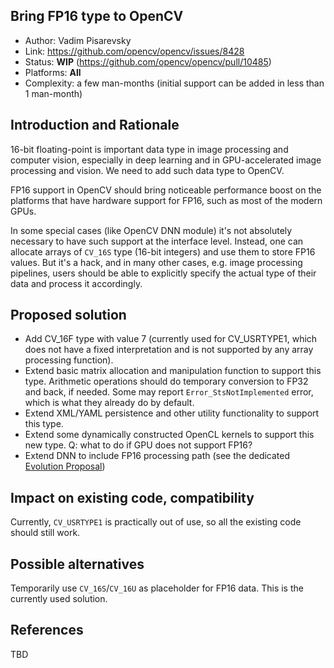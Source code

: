 ## Bring FP16 type to OpenCV

* Author: Vadim Pisarevsky
* Link: https://github.com/opencv/opencv/issues/8428
* Status: **WIP** (https://github.com/opencv/opencv/pull/10485)
* Platforms: **All**
* Complexity: a few man-months (initial support can be added in less than 1 man-month)

## Introduction and Rationale

16-bit floating-point is important data type in image processing and computer vision, especially in deep learning and in GPU-accelerated image processing and vision. We need to add such data type to OpenCV.

FP16 support in OpenCV should bring noticeable performance boost on the platforms that have hardware support for FP16, such as most of the modern GPUs.

In some special cases (like OpenCV DNN module) it's not absolutely necessary to have such support at the interface level. Instead, one can allocate arrays of `CV_16S` type (16-bit integers) and use them to store FP16 values. But it's a hack, and in many other cases, e.g. image processing pipelines, users should be able to explicitly specify the actual type of their data and process it accordingly.

## Proposed solution

* Add CV_16F type with value 7 (currently used for CV_USRTYPE1, which does not have a fixed interpretation and is not supported by any array processing function).
* Extend basic matrix allocation and manipulation function to support this type. Arithmetic operations should do temporary conversion to FP32 and back, if needed. Some may report `Error_StsNotImplemented` error, which is what they already do by default.
* Extend XML/YAML persistence and other utility functionality to support this type.
* Extend some dynamically constructed OpenCL kernels to support this new type. Q: what to do if GPU does not support FP16?
* Extend DNN to include FP16 processing path (see the dedicated [Evolution Proposal](OE-14.-DNN-FP16))

## Impact on existing code, compatibility

Currently, `CV_USRTYPE1` is practically out of use, so all the existing code should still work. 

## Possible alternatives

Temporarily use `CV_16S`/`CV_16U` as placeholder for FP16 data. This is the currently used solution.

## References

TBD
